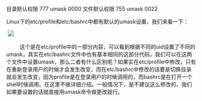 
目录默认权限  777   umask 0000
文件默认权限  755   umask 0022

Linux下的etc/profile和etc/bashrc中都有默认的umask设置，我们来看一下：

 ![](https://images2015.cnblogs.com/blog/932246/201608/932246-20160830112714199-1658562358.png)

         这个是在etc/profile中的一部分内容，可以看到根据不同的uid设置了不同的umask，其实在etc/bashrc文件中也有基本相同的这部分代码，我们可以在这两个文件中设置umask，那么二者有什么区别呢？如果实在etc/profile中修改，只有在重新登录用户的时候才会发生改变，而在etc/bashrc中修改的话要是切换目录就会发生改变，因为profile是在登录用户的时候调用的，而bashrc是在打开一个shell时候调用。在这里不做详细介绍。一般情况下，是不建议这么修改的，我们如果要设置的话就直接用umask命令做更改就行。
